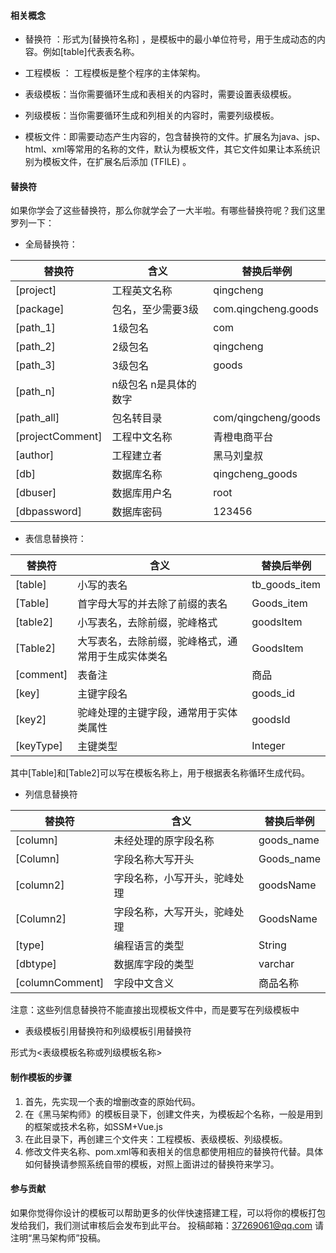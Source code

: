 #### 相关概念

- 替换符 ：形式为[替换符名称] ，是模板中的最小单位符号，用于生成动态的内容。例如[table]代表表名称。


- 工程模板 ： 工程模板是整个程序的主体架构。
- 表级模板：当你需要循环生成和表相关的内容时，需要设置表级模板。
- 列级模板：当你需要循环生成和列相关的内容时，需要列级模板。
- 模板文件：即需要动态产生内容的，包含替换符的文件。扩展名为java、jsp、html、xml等常用的名称的文件，默认为模板文件，其它文件如果让本系统识别为模板文件，在扩展名后添加  (TFILE) 。

#### 替换符

如果你学会了这些替换符，那么你就学会了一大半啦。有哪些替换符呢？我们这里罗列一下：

- 全局替换符：

| 替换符              | 含义            | 替换后举例               |
| ---------------- | ------------- | ------------------- |
| [project]        | 工程英文名称        | qingcheng           |
| [package]        | 包名，至少需要3级     | com.qingcheng.goods |
| [path_1]         | 1级包名          | com                 |
| [path_2]         | 2级包名          | qingcheng           |
| [path_3]         | 3级包名          | goods               |
| [path_n]         | n级包名  n是具体的数字 |                     |
| [path_all]       | 包名转目录         | com/qingcheng/goods |
| [projectComment] | 工程中文名称        | 青橙电商平台              |
| [author]         | 工程建立者         | 黑马刘皇叔               |
| [db]             | 数据库名称         | qingcheng_goods     |
| [dbuser]         | 数据库用户名        | root                |
| [dbpassword]     | 数据库密码         | 123456              |

- 表信息替换符：

| 替换符       | 含义                        | 替换后举例         |
| --------- | ------------------------- | ------------- |
| [table]   | 小写的表名                     | tb_goods_item |
| [Table]   | 首字母大写的并去除了前缀的表名           | Goods_item    |
| [table2]  | 小写表名，去除前缀，驼峰格式            | goodsItem     |
| [Table2]  | 大写表名，去除前缀，驼峰格式，通常用于生成实体类名 | GoodsItem     |
| [comment] | 表备注                       | 商品            |
| [key]     | 主键字段名                     | goods_id      |
| [key2]    | 驼峰处理的主键字段，通常用于实体类属性       | goodsId       |
| [keyType] | 主键类型                      | Integer       |

其中[Table]和[Table2]可以写在模板名称上，用于根据表名称循环生成代码。

- 列信息替换符

| 替换符             | 含义             | 替换后举例      |
| --------------- | -------------- | ---------- |
| [column]        | 未经处理的原字段名称     | goods_name |
| [Column]        | 字段名称大写开头       | Goods_name |
| [column2]       | 字段名称，小写开头，驼峰处理 | goodsName  |
| [Column2]       | 字段名称，大写开头，驼峰处理 | GoodsName  |
| [type]          | 编程语言的类型        | String     |
| [dbtype]        | 数据库字段的类型       | varchar    |
| [columnComment] | 字段中文含义         | 商品名称       |

注意：这些列信息替换符不能直接出现模板文件中，而是要写在列级模板中

- 表级模板引用替换符和列级模板引用替换符

形式为<表级模板名称或列级模板名称> 

#### 制作模板的步骤

1. 首先，先实现一个表的增删改查的原始代码。
2. 在《黑马架构师》的模板目录下，创建文件夹，为模板起个名称，一般是用到的框架或技术名称，如SSM+Vue.js 
3. 在此目录下，再创建三个文件夹：工程模板、表级模板、列级模板。
4. 修改文件夹名称、pom.xml等和表相关的信息都使用相应的替换符代替。具体如何替换请参照系统自带的模板，对照上面讲过的替换符来学习。

#### 参与贡献

如果你觉得你设计的模板可以帮助更多的伙伴快速搭建工程，可以将你的模板打包发给我们，我们测试审核后会发布到此平台。   投稿邮箱：37269061@qq.com     请注明“黑马架构师”投稿。


